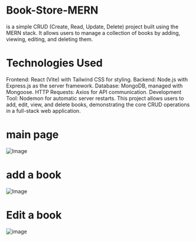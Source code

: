 # Book-Store-MERN 
is a simple CRUD (Create, Read, Update, Delete) project built using the MERN stack. It allows users to manage a collection of books by adding, viewing, editing, and deleting them.

# Technologies Used
Frontend: React (Vite) with Tailwind CSS for styling.
Backend: Node.js with Express.js as the server framework.
Database: MongoDB, managed with Mongoose.
HTTP Requests: Axios for API communication.
Development Tool: Nodemon for automatic server restarts.
This project allows users to add, edit, view, and delete books, demonstrating the core CRUD operations in a full-stack web application.

# main page
![Image](https://github.com/user-attachments/assets/46163988-aceb-4699-90ec-ed0da68bf217)

# add a book 
![Image](https://github.com/user-attachments/assets/3a4a582c-9636-45b8-8e91-64f5e3518290)

# Edit a book

![image](https://github.com/user-attachments/assets/49638a49-c8e9-4f0a-8bbc-92dd53a76cc2)

